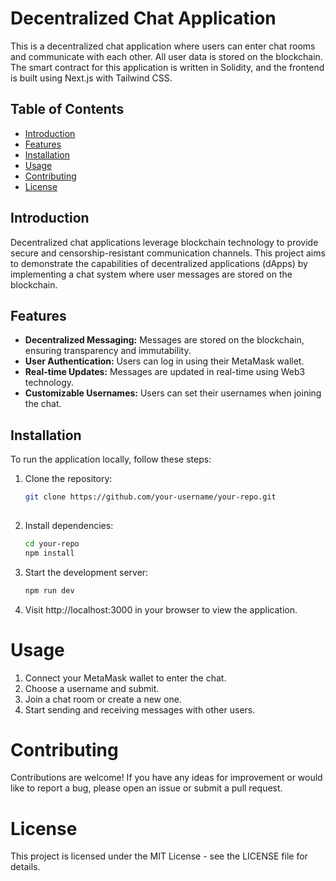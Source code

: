 # Decentralized Chat Application

This is a decentralized chat application where users can enter chat rooms and communicate with each other. All user data is stored on the blockchain. The smart contract for this application is written in Solidity, and the frontend is built using Next.js with Tailwind CSS.

## Table of Contents

- [Introduction](#introduction)
- [Features](#features)
- [Installation](#installation)
- [Usage](#usage)
- [Contributing](#contributing)
- [License](#license)

## Introduction

Decentralized chat applications leverage blockchain technology to provide secure and censorship-resistant communication channels. This project aims to demonstrate the capabilities of decentralized applications (dApps) by implementing a chat system where user messages are stored on the blockchain.

## Features

- **Decentralized Messaging:** Messages are stored on the blockchain, ensuring transparency and immutability.
- **User Authentication:** Users can log in using their MetaMask wallet.
- **Real-time Updates:** Messages are updated in real-time using Web3 technology.
- **Customizable Usernames:** Users can set their usernames when joining the chat.

## Installation

To run the application locally, follow these steps:

1. Clone the repository:

   ```bash
   git clone https://github.com/your-username/your-repo.git
  
2. Install dependencies:

   ```bash
   cd your-repo
   npm install

3. Start the development server:

   ```bash
   npm run dev

4. Visit http://localhost:3000 in your browser to view the application.

# Usage

1. Connect your MetaMask wallet to enter the chat.
2. Choose a username and submit.
3. Join a chat room or create a new one.
4. Start sending and receiving messages with other users.

# Contributing

Contributions are welcome! If you have any ideas for improvement or would like to report a bug, please open an issue or submit a pull request.

# License

This project is licensed under the MIT License - see the LICENSE file for details.


